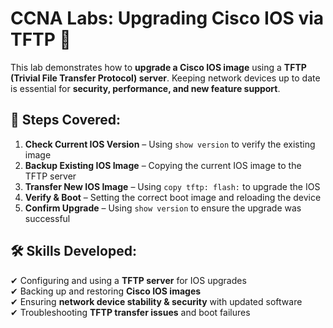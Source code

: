 # CCNA Labs: Upgrading Cisco IOS via TFTP 🚀  

This lab demonstrates how to **upgrade a Cisco IOS image** using a **TFTP (Trivial File Transfer Protocol) server**. Keeping network devices up to date is essential for **security, performance, and new feature support**.  

## 🔹 Steps Covered:  
1. **Check Current IOS Version** – Using `show version` to verify the existing image  
2. **Backup Existing IOS Image** – Copying the current IOS image to the TFTP server  
3. **Transfer New IOS Image** – Using `copy tftp: flash:` to upgrade the IOS  
4. **Verify & Boot** – Setting the correct boot image and reloading the device  
5. **Confirm Upgrade** – Using `show version` to ensure the upgrade was successful  

## 🛠️ Skills Developed:  
✔ Configuring and using a **TFTP server** for IOS upgrades  
✔ Backing up and restoring **Cisco IOS images**  
✔ Ensuring **network device stability & security** with updated software  
✔ Troubleshooting **TFTP transfer issues** and boot failures  
